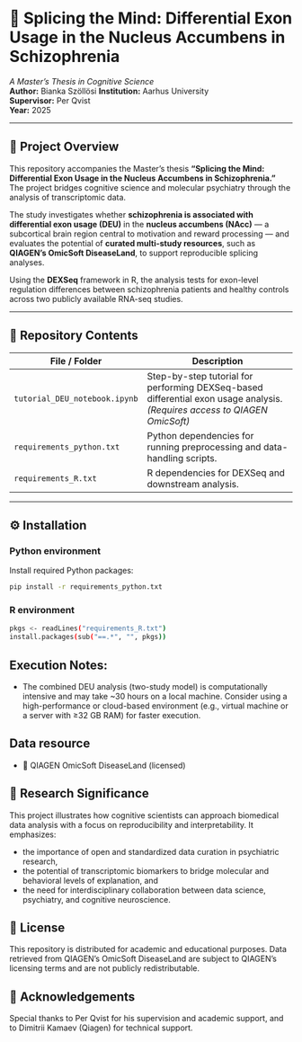 # 🧠 Splicing the Mind: Differential Exon Usage in the Nucleus Accumbens in Schizophrenia

*A Master’s Thesis in Cognitive Science*  
**Author:** Bianka Szöllösi
**Institution:** Aarhus University  
**Supervisor:** Per Qvist  
**Year:** 2025 

---

## 🎯 Project Overview

This repository accompanies the Master’s thesis **“Splicing the Mind: Differential Exon Usage in the Nucleus Accumbens in Schizophrenia.”**  
The project bridges cognitive science and molecular psychiatry through the analysis of transcriptomic data.  

The study investigates whether **schizophrenia is associated with differential exon usage (DEU)** in the **nucleus accumbens (NAcc)** — a subcortical brain region central to motivation and reward processing — and evaluates the potential of **curated multi-study resources**, such as **QIAGEN’s OmicSoft DiseaseLand**, to support reproducible splicing analyses.

Using the **DEXSeq** framework in R, the analysis tests for exon-level regulation differences between schizophrenia patients and healthy controls across two publicly available RNA-seq studies.  

---

## 📁 Repository Contents

| File / Folder | Description |
|----------------|-------------|
| `tutorial_DEU_notebook.ipynb` | Step-by-step tutorial for performing DEXSeq-based differential exon usage analysis. *(Requires access to QIAGEN OmicSoft)* |
| `requirements_python.txt` | Python dependencies for running preprocessing and data-handling scripts. |
| `requirements_R.txt` | R dependencies for DEXSeq and downstream analysis. |

---

## ⚙️ Installation

### Python environment
Install required Python packages:
```bash
pip install -r requirements_python.txt
```
### R environment
```bash
pkgs <- readLines("requirements_R.txt")
install.packages(sub("==.*", "", pkgs))
```
## Execution Notes:
- The combined DEU analysis (two-study model) is computationally intensive and may take ~30 hours on a local machine.
Consider using a high-performance or cloud-based environment (e.g., virtual machine or a server with ≥32 GB RAM) for faster execution.

## Data resource
- 🧬 QIAGEN OmicSoft DiseaseLand (licensed)

## 🧠 Research Significance

This project illustrates how cognitive scientists can approach biomedical data analysis with a focus on reproducibility and interpretability.
It emphasizes:
- the importance of open and standardized data curation in psychiatric research,
- the potential of transcriptomic biomarkers to bridge molecular and behavioral levels of explanation, and
- the need for interdisciplinary collaboration between data science, psychiatry, and cognitive neuroscience.

## 🧾 License
This repository is distributed for academic and educational purposes.
Data retrieved from QIAGEN’s OmicSoft DiseaseLand are subject to QIAGEN’s licensing terms and are not publicly redistributable.

## 🙌 Acknowledgements

Special thanks to Per Qvist for his supervision and academic support, and to Dimitrii Kamaev (Qiagen) for technical support.
